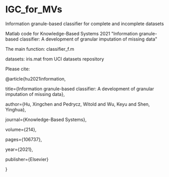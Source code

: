 # IGC_for_MVs
Information granule-based classifier for complete and incomplete datasets

Matlab code for Knowledge-Based Systems 2021 "Information granule-based classifier: A development of granular imputation of missing data"

The main function: classifier_f.m

datasets: iris.mat  from UCI datasets repository 

Please cite:

@article{hu2021information,

  title={Information granule-based classifier: A development of granular imputation of missing data},
  
  author={Hu, Xingchen and Pedrycz, Witold and Wu, Keyu and Shen, Yinghua},
  
  journal={Knowledge-Based Systems},
  
  volume={214},
  
  pages={106737},
  
  year={2021},
  
  publisher={Elsevier}
  
}
